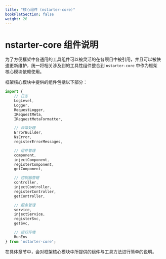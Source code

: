 ```yaml
---
title: "核心组件 (nstarter-core)"
bookFlatSection: false
weight: 20
---
```


# nstarter-core 组件说明

为了方便框架中各通用的工具组件可以被灵活的在各项目中被引用，并且可以被快速更新维护，统一将相关涉及到的工具性组件整合到 `nstarter-core` 中作为框架核心模块依赖使用。

框架核心模块中提供的组件包括以下部分：

```typescript
import { 
    // 日志
    LogLevel, 
    Logger,
    RequestLogger, 
    IRequestMeta, 
    IRequestMetaFormatter,

    // 异常处理
    ErrorBuilder,
    NsError,
    registerErrorMessages,

    // 组件管理
    component,
    injectComponent,
    registerComponent,
    getComponent,

    // 控制器管理
    controller,
    injectController,
    registerController,
    getController,

    // 服务管理
    service,
    injectService,
    registerSvc,
    getSvc,

    // 运行环境
    RunEnv
} from 'nstarter-core';
```

在具体章节中，会对框架核心模块中所提供的组件与工具方法进行简单的说明。
